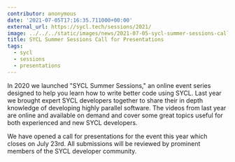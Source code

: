 ```yaml
---
contributor: anonymous
date: '2021-07-05T17:16:35.711000+00:00'
external_url: https://sycl.tech/sessions/2021/
image: ../../../static/images/news/2021-07-05-sycl-summer-sessions-call-for-presentations.webp
title: SYCL Summer Sessions Call for Presentations
tags:
  - sycl
  - sessions
  - presentations
---
```


In 2020 we launched "SYCL Summer Sessions," an online event series designed to help you learn how to write better code
using SYCL. Last year we brought expert SYCL developers together to share their in depth knowledge of developing highly
parallel software. The videos from last year are online and available on demand and cover some great topics useful for
both experienced and new SYCL developers.

We have opened a call for presentations for the event this year which closes on July 23rd. All submissions will be
reviewed by prominent members of the SYCL developer community.
